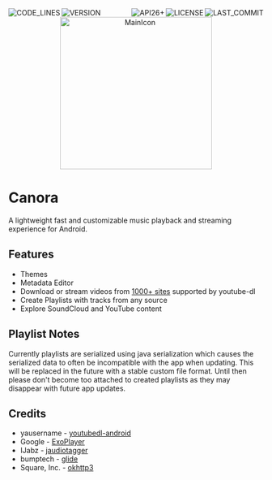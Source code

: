 <div>


<div align="right">
  <img alt="CODE_LINES" src="https://img.shields.io/tokei/lines/github/vetux/canora" align="left">
  <img alt="VERSION" src="https://img.shields.io/github/v/release/vetux/canora?include_prereleases" align="left">
  <img alt="LAST_COMMIT" src="https://img.shields.io/github/last-commit/vetux/canora" align="right">
  <img alt="LICENSE" src="https://img.shields.io/github/license/vetux/canora" align="right">
  <img alt="API26+" src="https://img.shields.io/badge/API-26%2B-green.svg?style=flat" align="right">
</div>

<br>

<div align="center">
  <img src="https://github.com/xenotux/canora/blob/master/docs/mainIcon.png" alt="MainIcon" width="300" height="300"/>
</div>

# Canora

</div>

A lightweight fast and customizable music playback and streaming experience for Android.

## Features
- Themes
- Metadata Editor
- Download or stream videos from [1000+ sites](https://ytdl-org.github.io/youtube-dl/supportedsites.html) supported by youtube-dl
- Create Playlists with tracks from any source
- Explore SoundCloud and YouTube content

## Playlist Notes
Currently playlists are serialized using java serialization which causes the serialized data 
to often be incompatible with the app when updating. This will be replaced in the future with a stable custom file format.
Until then please don't become too attached to created playlists as they may disappear with future app updates.

## Credits
- yausername - [youtubedl-android](https://github.com/yausername/youtubedl-android)
- Google - [ExoPlayer](https://github.com/google/ExoPlayer)
- IJabz - [jaudiotagger](https://bitbucket.org/ijabz/jaudiotagger/src)
- bumptech - [glide](https://github.com/bumptech/glide)
- Square, Inc. - [okhttp3](https://square.github.io/okhttp/)